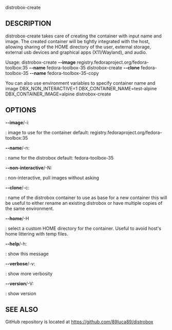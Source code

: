 distrobox-create

## DESCRIPTION

distrobox-create takes care of creating the container with input name
and image. The created container will be tightly integrated with the
host, allowing sharing of the HOME directory of the user, external
storage, external usb devices and graphical apps (X11/Wayland), and
audio.

Usage: distrobox-create **\--image**
registry.fedoraproject.org/fedora-toolbox:35 **\--name**
fedora-toolbox-35 distrobox-create **\--clone** fedora-toolbox-35
**\--name** fedora-toolbox-35-copy

You can also use environment variables to specify container name and
image DBX_NON_INTERACTIVE=1 DBX_CONTAINER_NAME=test-alpine
DBX_CONTAINER_IMAGE=alpine distrobox-create

## OPTIONS

**\--image**/-i:

:   image to use for the container default:
    registry.fedoraproject.org/fedora-toolbox:35

**\--name**/-n:

:   name for the distrobox default: fedora-toolbox-35

**\--non-interactive**/-N:

:   non-interactive, pull images without asking

**\--clone**/-c:

:   name of the distrobox container to use as base for a new container
    this will be useful to either rename an existing distrobox or have
    multiple copies of the same environment.

**\--home**/-H

:   select a custom HOME directory for the container. Useful to avoid
    host\'s home littering with temp files.

**\--help**/-h:

:   show this message

**\--verbose**/-v:

:   show more verbosity

**\--version**/-V:

:   show version

## SEE ALSO

GitHub repository is located at https://github.com/89luca89/distrobox
